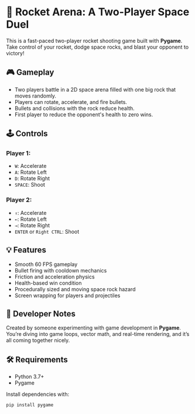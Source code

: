 # 🚀 Rocket Arena: A Two-Player Space Duel

This is a fast-paced two-player rocket shooting game built with **Pygame**. Take control of your rocket, dodge space rocks, and blast your opponent to victory!

## 🎮 Gameplay

- Two players battle in a 2D space arena filled with one big rock that moves randomly.
- Players can rotate, accelerate, and fire bullets.
- Bullets and collisions with the rock reduce health.
- First player to reduce the opponent's health to zero wins.

## 🕹️ Controls

### Player 1:
- `W`: Accelerate
- `A`: Rotate Left
- `D`: Rotate Right
- `SPACE`: Shoot

### Player 2:
- `↑`: Accelerate
- `←`: Rotate Left
- `→`: Rotate Right
- `ENTER` or `Right CTRL`: Shoot

## 💡 Features

- Smooth 60 FPS gameplay
- Bullet firing with cooldown mechanics
- Friction and acceleration physics
- Health-based win condition
- Procedurally sized and moving space rock hazard
- Screen wrapping for players and projectiles

## 🧠 Developer Notes

Created by someone experimenting with game development in **Pygame**. You’re diving into game loops, vector math, and real-time rendering, and it’s all coming together nicely.

## 🛠️ Requirements

- Python 3.7+
- Pygame

Install dependencies with:

```bash
pip install pygame

